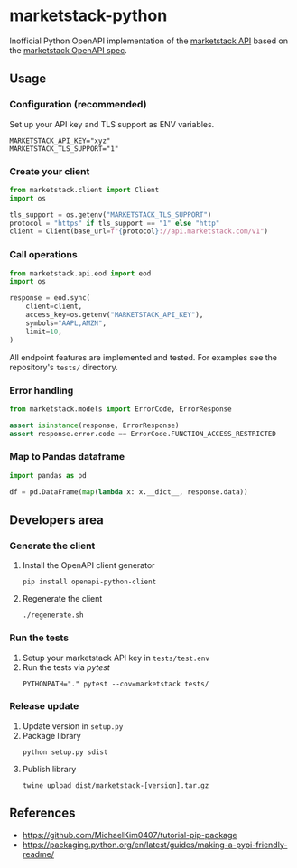 # marketstack-python
Inofficial Python OpenAPI implementation of the [marketstack API](https://marketstack.com/documentation) based on the [marketstack OpenAPI spec](https://github.com/mreiche/marketstack-openapi).

## Usage

### Configuration (recommended)
Set up your API key and TLS support as ENV variables.
```shell
MARKETSTACK_API_KEY="xyz"
MARKETSTACK_TLS_SUPPORT="1"
```

### Create your client

```python
from marketstack.client import Client
import os

tls_support = os.getenv("MARKETSTACK_TLS_SUPPORT")
protocol = "https" if tls_support == "1" else "http"
client = Client(base_url=f"{protocol}://api.marketstack.com/v1")
```

### Call operations

```python
from marketstack.api.eod import eod
import os

response = eod.sync(
    client=client,
    access_key=os.getenv("MARKETSTACK_API_KEY"),
    symbols="AAPL,AMZN",
    limit=10,
)
```

All endpoint features are implemented and tested. For examples see the repository's `tests/` directory.

### Error handling
```python
from marketstack.models import ErrorCode, ErrorResponse

assert isinstance(response, ErrorResponse)
assert response.error.code == ErrorCode.FUNCTION_ACCESS_RESTRICTED
```

### Map to Pandas dataframe
```python
import pandas as pd

df = pd.DataFrame(map(lambda x: x.__dict__, response.data))
```

## Developers area

### Generate the client
1. Install the OpenAPI client generator
   ```shell
   pip install openapi-python-client
   ```
2. Regenerate the client
   ```shell
   ./regenerate.sh
   ```

### Run the tests

1. Setup your marketstack API key in `tests/test.env`
2. Run the tests via *pytest*
   ```shell
   PYTHONPATH="." pytest --cov=marketstack tests/
   ```

### Release update
1. Update version in `setup.py`
2. Package library
    ```shell
    python setup.py sdist
    ```
3. Publish library
    ```shell
    twine upload dist/marketstack-[version].tar.gz
    ```

## References

- https://github.com/MichaelKim0407/tutorial-pip-package
- https://packaging.python.org/en/latest/guides/making-a-pypi-friendly-readme/
